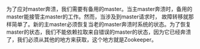 为了应对master奔溃，我们需要有备用的master。当主master奔溃时，备用的master能接管主master的工作。然而，当涉及到master请求时， 故障转移就那样简单了。新的主master必须恢复当老的master奔溃时系统的状态。为了恢复master的状态，我们不能依赖拉取来自错误的master的状态，因为它已经奔溃了，我们必须从其他的地方来获取，这个地方就是Zookeeper。

